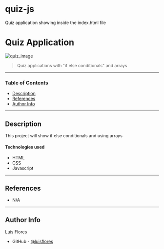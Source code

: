 # quiz-js
Quiz application showing inside the index.html file

# Quiz Application 

<img src="https://blog.pch.com/wp-content/uploads/2020/03/3-19-AM-Quiz-Time.jpg" alt="quiz_image"/>

>  Quiz applications with "if else conditionals" and arrays

---

### Table of Contents


- [Description](#description)
- [References](#references)
- [Author Info](#author-info)

---

## Description

This project will show if else conditionals and using arrays
#### Technologies used

- HTML
- CSS
- Javascript

---

## References

- N/A

---


## Author Info
Luis Flores
- GitHub - [@luisflores](https://github.com/luis6212)
